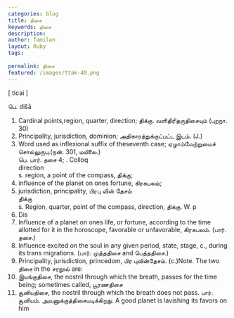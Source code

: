 ```yaml
---
categories: blog
title: திசை
keywords: திசை
description: 
author: Tamilan
layout: Ruby
tags: 
 
permalink: திசை
featured: /images/ttak-48.png
---
```

  
[ ticai ]  
  
பெ. dišā  
1. Cardinal points,region, quarter, direction; திக்கு. வளிதிரிதருதிசையும் (புறநா. 30)  
2. Principality, jurisdiction, dominion; அதிகாரத்துக்குட்பட்ட இடம். (J.)  
3. Word used as inflexional suffix of theseventh case; ஏழாம்வேற்றுமைச் சொல்லுருபு.(நன். 301, மயிலை.)  
பெ. பார். தசை 4; . Colloq  
direction  
s. region, a point of the compass, திக்கு;  
2. influence of the planet on ones fortune, கிரகபலம்;  
3. jurisdiction, principality, பிரபு வின் தேசம்  
திக்கு  
s. Region, quarter, point of the compass, direction, திக்கு. W. p  
41. Dis  
2. Influence of a planet on ones life, or fortune, according to the time allotted for it in the horoscope, favorable or unfavorable, கிரகபலம். (பார். தசை.)  
3. Influence excited on the soul in any given period, state, stage, c., during its trans migrations. (பார். முத்ததிசை and பெத்ததிசை.)  
4. Principality, jurisdiction, princedom, பிர புவின்தேசம். (c.)Note. The two திசை in the சரநூல் are:  
1. இயங்குதிசை, the nostril through which the breath, passes for the time being; sometimes called, பூரணதிசை  
2. சூனியதிசை, the nostril through which the breath does not pass. பார். சூனியம். அவனுக்குத்திசையடிக்கிறது. A good planet is lavishing its favors on him